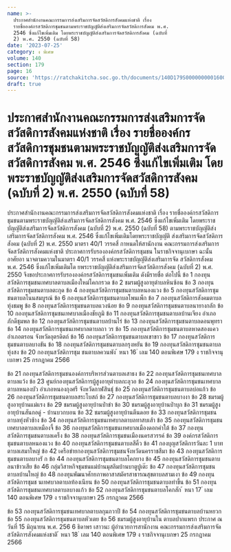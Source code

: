 ```yaml
---
name: >-
  ประกาศสำนักงานคณะกรรมการส่งเสริมการจัดสวัสดิการสังคมแห่งชาติ เรื่อง
  รายชื่อองค์กรสวัสดิการชุมชนตามพระราชบัญญัติส่งเสริมการจัดสวัสดิการสังคม พ.ศ.
  2546 ซึ่งแก้ไขเพิ่มเติม โดยพระราชบัญญัติส่งเสริมการจัดสวัสดิการสังคม (ฉบับที่
  2) พ.ศ. 2550 (ฉบับที่ 58)
date: '2023-07-25'
category: ง พิเศษ
volume: 140
section: 179
page: 16
source: 'https://ratchakitcha.soc.go.th/documents/140D179S0000000001600.pdf'
draft: true
---
```


# ประกาศสำนักงานคณะกรรมการส่งเสริมการจัดสวัสดิการสังคมแห่งชาติ เรื่อง รายชื่อองค์กรสวัสดิการชุมชนตามพระราชบัญญัติส่งเสริมการจัดสวัสดิการสังคม พ.ศ. 2546 ซึ่งแก้ไขเพิ่มเติม โดยพระราชบัญญัติส่งเสริมการจัดสวัสดิการสังคม (ฉบับที่ 2) พ.ศ. 2550 (ฉบับที่ 58)

ประกาศสำนักงานคณะกรรมการส่งเสริมการจัดสวัสดิการสังคมแห่งชาติ เรื่อง รายชื่อองค์กรสวัสดิการชุมชนตามพระราชบัญญัติส่งเสริมการจัดสวัสดิการสังคม พ.ศ. 2546 ซึ่งแก้ไขเพิ่มเติม โดยพระราชบัญญัติส่งเสริมการจัดสวัสดิการสังคม (ฉบับที่ 2) พ.ศ. 2550 (ฉบับที่ 58) ตามพระราชบัญญัติส่งเสริมการจัดสวัสดิการสังคม พ.ศ. 2546 ซึ่งแก้ไขเพิ่มเติมโดยพระราชบัญญัติ ส่งเสริมการจัดสวัสดิการสังคม (ฉบับที่ 2) พ.ศ. 2550 มาตรา 40/1 วรรคสี่ กาหนดให้สานักงาน คณะกรรมการส่งเสริมการจัดสวัสดิการสังคมแห่งชาติ ประกาศการรับรององค์กรสวัสดิการชุมชน ในราชกิจจานุเบกษา ฉะนั้น อาศัยอา นาจตามความในมาตรา 40/1 วรรคสี่ แห่งพระราชบัญญัติส่งเสริมการจัด สวัสดิการสังคม พ.ศ. 2546 ซึ่งแก้ไขเพิ่มเติมโด ยพระราชบัญญัติส่งเสริมการจัดสวัสดิการสังคม (ฉบับที่ 2) พ.ศ. 2550 จึงขอประกาศการรับรององค์กรสวัสดิการชุมชนเพิ่มเติม ดังมีรายชื่อ ต่อไปนี้ ข้อ 1 กองทุนสวัสดิการชุมชนเทศบาลตาบลเมืองใหม่โคกกรวด ข้อ 2 ชมรมผู้สูงอายุตำบลหินซ้อน ข้อ 3 กองทุนสวัสดิการชุมชนตาบลตะกุด ข้อ 4 กองทุนสวัสดิการชุมชนตาบลหนองแวง ข้อ 5 กองทุนสวัสดิการชุมชนตาบลโนนสมบูรณ์ ข้อ 6 กองทุนสวัสดิการชุมชนตาบลโพนเพ็ก ข้อ 7 กองทุนสวัสดิการสังคมตาบลทุ่งชมพู ข้อ 8 กองทุนสวัสดิการชุมชนตาบลแวงน้อย ข้อ 9 กองทุนสวัสดิการชุมชนตาบลนายางกลัก ข้อ 10 กองทุนสวัสดิการชุมชนเทศบาลเมืองชัยภูมิ ข้อ 11 กองทุนสวัสดิการชุมชนตาบลบ้านเจียง อำเภอภักดีชุมพล ข้อ 12 กองทุนสวัสดิการชุมชนตาบลบ้านไร่ ข้อ 13 กองทุนสวัสดิการชุมชนตาบลดอนพุทรา ข้อ 14 กองทุนสวัสดิการชุมชนเทศบาลตาบลถา วร ข้อ 15 กองทุนสวัสดิการชุมชนตาบลหาดสองแคว อำเภอตรอน จังหวัดอุตรดิตถ์ ข้อ 16 กองทุนสวัสดิการชุมชนตาบลเขาขาว ข้อ 17 กองทุนสวัสดิการชุมชนตาบลบางขัน ข้อ 18 กองทุนสวัสดิการชุมชนตาบลกรุงหยัน ข้อ 19 กองทุนสวัสดิการชุมชนตาบลทุ่งสง ข้อ 20 กองทุนสวัสดิการชุม ชนตาบลควนพัง ้ หนา 16 ่ เลม 140 ตอนพิเศษ 179 ง ราชกิจจานุเบกษา 25 กรกฎาคม 2566

ข้อ 21 กองทุนสวัสดิการชุมชนองค์การบริหารส่วนตาบลเสาธง ข้อ 22 กองทุนสวัสดิการชุมชนเทศบาลตาบลแว้ง ข้อ 23 ศูนย์กองทุนสวัสดิการผู้สูงอายุตำบลกะลุวอ ข้อ 24 กองทุนสวัสดิการชุมชนเทศบาลตาบลหนองบัว อำเภอหนองกุงศรี จังหวัดกาฬสินธุ์ ข้อ 25 กองทุนสวัสดิการชุมชนตาบลบ่อแก้ว ข้อ 26 กองทุนสวัสดิการชุมชนตาบลสระโบสถ์ ข้อ 27 กองทุนสวัสดิการชุมชนตาบลบางงา ข้อ 28 ชมรมผู้สูงอายุบ้านแม่แรง ข้อ 29 ชมรมผู้สูงอายุบ้านป่าข่า ข้อ 30 ชมรมผู้สูงอายุบ้านป่าบุก ข้อ 31 ชมรมผู้สูงอายุบ้านสันกอดู่ - บ้านบวกบอน ข้อ 32 ชมรมผู้สูงอายุบ้านตีนดอย ข้อ 33 กองทุนสวัสดิการชุมชนตาบลทุ่งหัวช้าง ข้อ 34 กองทุนสวัสดิการชุมชนเทศบาลตาบลทาสบเส้า ข้อ 35 กองทุนสวัสดิการชุมชนเทศบาลตาบลเหมืองจี้ ข้อ 36 กองทุนสวัสดิการชุมชนเทศบาลเมืองดอกคำใต้ ข้อ 37 กองทุนสวัสดิการชุมชนตาบลเคร็ง ข้อ 38 กองทุนสวัสดิการชุมชนเมืองนครสวรรค์ ข้อ 39 องค์กรสวัสดิการชุมชนตาบลหนองแวง ข้อ 40 กองทุนสวัสดิการชุมชนตาบลสีคิ้ว ข้อ 41 กองบุญสวัสดิการวันละ 1 บาท ตาบลเสมาใหญ่ ข้อ 42 เครือข่ายกองทุนสวัสดิการชุมชนจังหวัดนครราชสีมา ข้อ 43 กองทุนสวัสดิการชุมชนตาบลบางรั ก ข้อ 44 กองทุนสวัสดิการชุมชนตาบลโคกยาง ข้อ 45 กองทุนสวัสดิการชุมชนตาบลนาข้าวเสีย ข้อ 46 กลุ่มวิสาหกิจชุมชนแม่บ้านมุสลิมบ้านบาตูปูเต๊ะ ข้อ 47 กองทุนสวัสดิการชุมชนตาบลบ้านใหญ่ ข้อ 48 กองทุนพัฒนาศักยภาพอาสาสมัครสาธารณสุขตาบลสามเงา ข้อ 49 กองทุนสวัสดิการชุมช นเทศบาลตาบลท้องเนียน ข้อ 50 กองทุนสวัสดิการชุมชนตาบลท่าขึ้น ข้อ 51 กองทุนสวัสดิการชุมชนเทศบาลตาบลบางแก้ว ข้อ 52 กองทุนสวัสดิการชุมชนตาบลโคกสัก ้ หนา 17 ่ เลม 140 ตอนพิเศษ 179 ง ราชกิจจานุเบกษา 25 กรกฎาคม 2566

ข้อ 53 กองทุนสวัสดิการชุมชนเทศบาลตาบลกุมภวาปี ข้อ 54 กองทุนสวัสดิการชุมชนตาบลบ้านหยวก ข้อ 55 กองทุนสวัสดิการชุมชนตาบลหัวเตย ข้อ 56 ชมรมผู้สูงอายุบ้านใน ตาบลปากแพรก ประกาศ ณ วันที่ 15 มิถุนายน พ.ศ. 256 6 ธิดาพร เสาวนะ ผู้อำนวยการสานักงาน คณะกรรมการส่งเสริมการจัดสวัสดิการสังคมแห่งชาติ ้ หนา 18 ่ เลม 140 ตอนพิเศษ 179 ง ราชกิจจานุเบกษา 25 กรกฎาคม 2566
